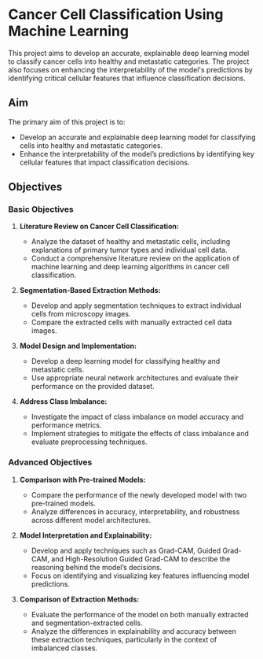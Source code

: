 # Cancer Cell Classification Using Machine Learning

This project aims to develop an accurate, explainable deep learning model to classify cancer cells into healthy and metastatic categories. The project also focuses on enhancing the interpretability of the model's predictions by identifying critical cellular features that influence classification decisions.

## Aim

The primary aim of this project is to:
- Develop an accurate and explainable deep learning model for classifying cells into healthy and metastatic categories.
- Enhance the interpretability of the model’s predictions by identifying key cellular features that impact classification decisions.

## Objectives

### Basic Objectives

1. **Literature Review on Cancer Cell Classification:**
   - Analyze the dataset of healthy and metastatic cells, including explanations of primary tumor types and individual cell data.
   - Conduct a comprehensive literature review on the application of machine learning and deep learning algorithms in cancer cell classification.

2. **Segmentation-Based Extraction Methods:**
   - Develop and apply segmentation techniques to extract individual cells from microscopy images.
   - Compare the extracted cells with manually extracted cell data images.

3. **Model Design and Implementation:**
   - Develop a deep learning model for classifying healthy and metastatic cells.
   - Use appropriate neural network architectures and evaluate their performance on the provided dataset.

4. **Address Class Imbalance:**
   - Investigate the impact of class imbalance on model accuracy and performance metrics.
   - Implement strategies to mitigate the effects of class imbalance and evaluate preprocessing techniques.

### Advanced Objectives

1. **Comparison with Pre-trained Models:**
   - Compare the performance of the newly developed model with two pre-trained models.
   - Analyze differences in accuracy, interpretability, and robustness across different model architectures.

2. **Model Interpretation and Explainability:**
   - Develop and apply techniques such as Grad-CAM, Guided Grad-CAM, and High-Resolution Guided Grad-CAM to describe the reasoning behind the model’s decisions.
   - Focus on identifying and visualizing key features influencing model predictions.

3. **Comparison of Extraction Methods:**
   - Evaluate the performance of the model on both manually extracted and segmentation-extracted cells.
   - Analyze the differences in explainability and accuracy between these extraction techniques, particularly in the context of imbalanced classes.
